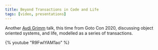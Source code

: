 ```yaml
---
title: Beyond Transactions in Code and Life
tags: [video, presentations]
---
```


Another <a href="https://twitter.com/avdi">Avdi Grimm</a> talk, this time from Goto Con 2020, discussing object oriented systems, and life, modelled
as a series of transactions.

{% youtube "R9FwIYAM1ao" %}
